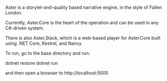 Aster is a storylet-and-quality based narrative engine, in the style of Fallen London.

Currently, Aster.Core is the heart of the operation and can be used in any C#-driven system.

There is also Aster.Stack, which is a web-based player for Aster.Core built using .NET Core, Kestrel, and Nancy

To run, go to the base directory and run:

dotnet restore
dotnet run

and then open a browser to http://localhost:5000